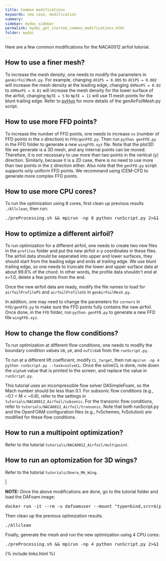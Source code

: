 ```yaml
---
title: Common modifications
keywords: new case, modification
summary:
sidebar: mydoc_sidebar
permalink: mydoc_get_started_common_modifications.html
folder: mydoc
---
```


Here are a few common modifications for the NACA0012 airfoil tutorial. 

## How to use a finer mesh?

To increase the mesh density, one needs to modify the parameters in `genAirFoilMesh.py`. For example, changing `dX1PS = 0.005` to `dX1PS = 0.002` will increase the mesh density at the leading edge, changing `dXMaxPS = 0.02` to `dXMaxPS = 0.01` will increase the mesh density for the lower surface of the airfoil, changing `NpTE = 5` to `NpTE = 11` will use 11 mesh points for the blunt trailing edge. Refer to [pyHyp](https://github.com/mdolab/pyhyp) for more details of the genAirFoilMesh.py script. 

## How to use more FFD points?

To increase the number of FFD points, one needs to increase `nx` (number of FFD points in the x direction) in `FFD/genFFD.py`. Then run `python genFFD.py` in the FFD folder to generate a new `wingFFD.xyz` file. Note that the plot3D file we generate is a 3D mesh, and any internal points can be moved. Therefore, it is not necessary to use more than two points in the vertical (y) direction. Similarly, because it is a 2D case, there is no need to use more than two points in the z direction either. Also note that the `genFFD.py` script supports only uniform FFD points. We recommand using ICEM-CFD to generate more complex FFD points. 

## How to use more CPU cores?

To run the optimization using 8 cores, first clean up previous results `./Allclean`, then run:

<pre>
./preProcessing.sh && mpirun -np 8 python runScript.py 2>&1 | tee optLog.txt`
</pre>

## How to optimize a different airfoil?

To run optimization for a different airfoil, one needs to create two new files in the `profiles` folder and put the new airfoil x-y coordinates in these files. The airfoil data should be seperated into upper and lower surfaces, they should start from the leading edge and ends at trailing edge. We use blunt trailing edge, so one needs to truncate the lower and upper surface data at about 99.8% of the chord. In other words, the profile data shouldn't end at x=1.0, delete a few points from the end. 

Once the new airfoil data are ready, modify the file names to load for `airfoilProfilePS` and `airfoilProfileSS` in `genAirFoilMesh.py`. 

In addition, one may need to change the parameters for `corners` in `FFD/genFFD.py` to make sure the FFD points fully contains the new airfoil. Once done, in the `FFD` folder, run `python genFFD.py` to generate a new FFD file `wingFFD.xyz`.

## How to change the flow conditions?

To run optimization at different flow conditions, one needs to modify the boundary condition values `U0`, `p0`, and `nuTilda0` from the `runScript.py`. 

To run at a different lift coefficient, modify `CL_target`, then run `mpirun -np 4 python runScript.py --task=solveCL`. Once the solveCL is done, note down the `alpha0` value that is printed to the screen, and replace the value in `runScript.py`. 

This tutorial uses an incompressible flow solver DASimpleFoam, so the Mach number should be less than 0.1. For subsonic flow conditions (e.g., ~0.1 < M < ~0.6), refer to the settings in `tutorials/NACA0012_Airfoil/subsonic`. For the transonic flow conditions, refer to `tutorials/NACA0012_Airfoil/transonic`. Note that both runScript.py and the OpenFOAM configuration files (e.g., fvSchemes, fvSolution) are modified for these flow conditions.

## How to run a multipoint optimization?

Refer to the tutorial `tutorials/NACA0012_Airfoil/multipoint`.


## How to run an optomization for 3D wings?

Refer to the tutorial `tutorials/Onera_M6_Wing`.

|


**NOTE:** Once the above modifications are done, go to the tutorial folder and load the DAFoam image:

<pre>
docker run -it --rm -u dafoamuser --mount "type=bind,src=$(pwd),target=/home/dafoamuser/mount" -w /home/dafoamuser/mount dafoam/opt-packages:{{ site.latest_version }} bash
</pre>

Then clean up the previous optimization results.

<pre>
./Allclean
</pre>

Finally, generate the mesh and run the new optimization using 4 CPU cores:

<pre>
./preProcessing.sh && mpirun -np 4 python runScript.py 2>&1 | tee optLog.txt
</pre>

{% include links.html %}
